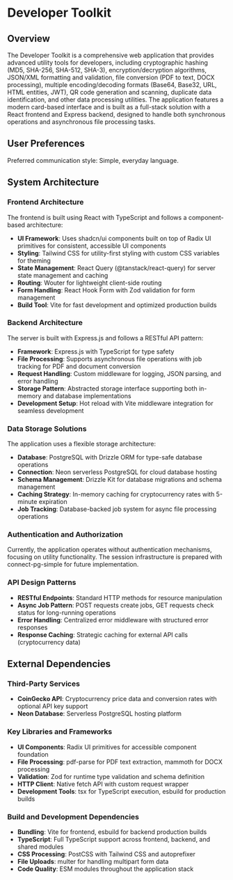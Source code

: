 # Developer Toolkit

## Overview

The Developer Toolkit is a comprehensive web application that provides advanced utility tools for developers, including cryptographic hashing (MD5, SHA-256, SHA-512, SHA-3), encryption/decryption algorithms, JSON/XML formatting and validation, file conversion (PDF to text, DOCX processing), multiple encoding/decoding formats (Base64, Base32, URL, HTML entities, JWT), QR code generation and scanning, duplicate data identification, and other data processing utilities. The application features a modern card-based interface and is built as a full-stack solution with a React frontend and Express backend, designed to handle both synchronous operations and asynchronous file processing tasks.

## User Preferences

Preferred communication style: Simple, everyday language.

## System Architecture

### Frontend Architecture
The frontend is built using React with TypeScript and follows a component-based architecture:
- **UI Framework**: Uses shadcn/ui components built on top of Radix UI primitives for consistent, accessible UI components
- **Styling**: Tailwind CSS for utility-first styling with custom CSS variables for theming
- **State Management**: React Query (@tanstack/react-query) for server state management and caching
- **Routing**: Wouter for lightweight client-side routing
- **Form Handling**: React Hook Form with Zod validation for form management
- **Build Tool**: Vite for fast development and optimized production builds

### Backend Architecture
The server is built with Express.js and follows a RESTful API pattern:
- **Framework**: Express.js with TypeScript for type safety
- **File Processing**: Supports asynchronous file operations with job tracking for PDF and document conversion
- **Request Handling**: Custom middleware for logging, JSON parsing, and error handling
- **Storage Pattern**: Abstracted storage interface supporting both in-memory and database implementations
- **Development Setup**: Hot reload with Vite middleware integration for seamless development

### Data Storage Solutions
The application uses a flexible storage architecture:
- **Database**: PostgreSQL with Drizzle ORM for type-safe database operations
- **Connection**: Neon serverless PostgreSQL for cloud database hosting
- **Schema Management**: Drizzle Kit for database migrations and schema management
- **Caching Strategy**: In-memory caching for cryptocurrency rates with 5-minute expiration
- **Job Tracking**: Database-backed job system for async file processing operations

### Authentication and Authorization
Currently, the application operates without authentication mechanisms, focusing on utility functionality. The session infrastructure is prepared with connect-pg-simple for future implementation.

### API Design Patterns
- **RESTful Endpoints**: Standard HTTP methods for resource manipulation
- **Async Job Pattern**: POST requests create jobs, GET requests check status for long-running operations
- **Error Handling**: Centralized error middleware with structured error responses
- **Response Caching**: Strategic caching for external API calls (cryptocurrency data)

## External Dependencies

### Third-Party Services
- **CoinGecko API**: Cryptocurrency price data and conversion rates with optional API key support
- **Neon Database**: Serverless PostgreSQL hosting platform

### Key Libraries and Frameworks
- **UI Components**: Radix UI primitives for accessible component foundation
- **File Processing**: pdf-parse for PDF text extraction, mammoth for DOCX processing
- **Validation**: Zod for runtime type validation and schema definition
- **HTTP Client**: Native fetch API with custom request wrapper
- **Development Tools**: tsx for TypeScript execution, esbuild for production builds

### Build and Development Dependencies
- **Bundling**: Vite for frontend, esbuild for backend production builds
- **TypeScript**: Full TypeScript support across frontend, backend, and shared modules
- **CSS Processing**: PostCSS with Tailwind CSS and autoprefixer
- **File Uploads**: multer for handling multipart form data
- **Code Quality**: ESM modules throughout the application stack